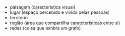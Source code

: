 - paisagem (característica visual)
- lugar (espaço percebido e vivido pelas pessoas)
- território
- região (área que compartilha caratcterísticas entre si)
- redes (coisa que lembra um grafo)